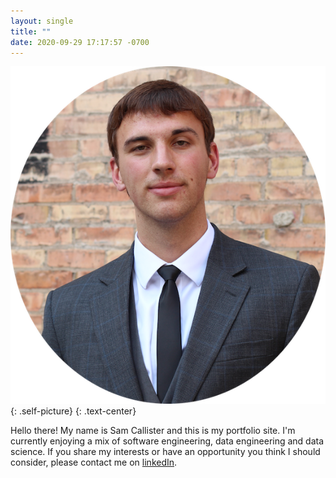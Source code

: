 ```yaml
---
layout: single
title: ""
date: 2020-09-29 17:17:57 -0700
---
```


![Sam Callister](/images/samCallister.png){: .self-picture}
{: .text-center}

Hello there! My name is Sam Callister and this is my portfolio site. I'm currently enjoying a mix of software engineering, data engineering and data science. If you share my interests or have an opportunity you think I should consider, please contact me on [linkedIn](https://www.linkedin.com/in/sam-callister-3287527b).